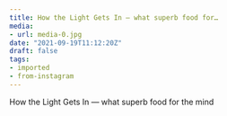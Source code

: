 ```yaml
---
title: How the Light Gets In — what superb food for…
media:
- url: media-0.jpg
date: "2021-09-19T11:12:20Z"
draft: false
tags:
- imported
- from-instagram
---
```

How the Light Gets In — what superb food for the mind
